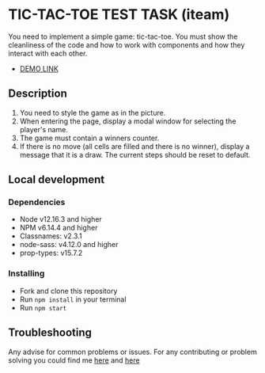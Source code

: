 # TIC-TAC-TOE TEST TASK (iteam)

You need to implement a simple game: tic-tac-toe.
You must show the cleanliness of the code and how to work with components and how they interact with each other.

- [DEMO LINK](https://stasianich.github.io/ITeam/)

## Description

1) You need to style the game as in the picture.
2) When entering the page, display a modal window for selecting the player's name.
3) The game must contain a winners counter.
4) If there is no move (all cells are filled and there is no winner), display a message that it is a draw. The current steps should be reset to default.

## Local development

### Dependencies
* Node v12.16.3 and higher
* NPM v6.14.4 and higher
* Сlassnames: v2.3.1
* node-sass: v4.12.0 and higher
* prop-types: v15.7.2


### Installing
* Fork and clone this repository
* Run `npm install` in your terminal
* Run `npm start`

## Troubleshooting

Any advise for common problems or issues.
For any contributing or problem solving you could find me
[here](https://www.linkedin.com/in/stas-pechenyi-1262b0194) and
[here](https://t.me/stas2303)
